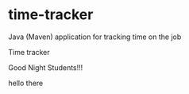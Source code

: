# time-tracker
Java (Maven) application for tracking time on the job

Time tracker

Good Night Students!!!

hello there
